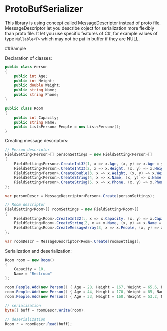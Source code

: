 # ProtoBufSerializer
This library is using concept called MessageDescriptor instead of proto file. MessageDescriptor let you describe object for serialization more flexibly than proto file. It let you use specific features of C#, for example values of type ```Nullable<T>``` which may not be put in buffer if they are NULL. 

##Sample

Declaration of classes:

```csharp
public class Person
{
    public int Age;
    public int Height;
    public double Weight;
    public string Name;
    public string Phone;
}

public class Room
{
    public int Capacity;
    public string Name;
    public List<Person> People = new List<Person>();
}
``` 

Creating message descriptors:

```csharp
// Person descriptor
FieldSetting<Person>[] personSettings = new FieldSetting<Person>[]
{
    FieldSetting<Person>.CreateInt32(1, x => x.Age, (x, y) => x.Age = y),
    FieldSetting<Person>.CreateInt32(2, x => x.Height, (x, y) => x.Height = y),
    FieldSetting<Person>.CreateDouble(3, x => x.Weight, (x, y) => x.Weight = y),
    FieldSetting<Person>.CreateString(4, x => x.Name, (x, y) => x.Name = y),
    FieldSetting<Person>.CreateString(5, x => x.Phone, (x, y) => x.Phone = y, x => x.Phone != null)
};

var personDescr = MessageDescriptor<Person>.Create(personSettings);

// Room descriptor
FieldSetting<Room>[] roomSettings = new FieldSetting<Room>[]
{
    FieldSetting<Room>.CreateInt32(1, x => x.Capacity, (x, y) => x.Capacity = y),
    FieldSetting<Room>.CreateString(2, x => x.Name, (x, y) => x.Name = y),
    FieldSetting<Room>.CreateMessageArray(3, x => x.People, (x, y) => x.People.Add(y), personDescr)
};

var roomDescr = MessageDescriptor<Room>.Create(roomSettings);
```

Serialization and deserialization:

```csharp
Room room = new Room()
{
    Capacity = 10,
    Name = "Restroom"
};

room.People.Add(new Person() { Age = 28, Height = 167, Weight = 65.6, Name = "John", Phone = "123-45-67" });
room.People.Add(new Person() { Age = 44, Height = 170, Weight = 85, Name = "Peter" });
room.People.Add(new Person() { Age = 33, Height = 160, Weight = 53.2, Name = "Ann", Phone = "111-22-33" });

// serialization
byte[] buff = roomDescr.Write(room);

// deserialization
Room r = roomDescr.Read(buff);
```
